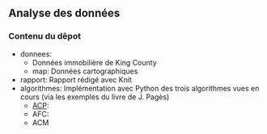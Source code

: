 ## Analyse des données

### Contenu du dêpot

* donnees:  
	* Données immobilière de King County
	* map: Données cartographiques
* rapport: Rapport rédigé avec Knit
* algorithmes: Implémentation avec Python des trois algorithmes vues en cours
  (via les exemples du livre de J. Pagès)
	* [ACP](./algorithmes/AFC/analyse_correspondance.html):
	* AFC:
	* ACM
